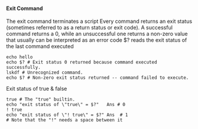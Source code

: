 #### Exit Command
The exit command terminates a script
Every command returns an exit status (sometimes referred to as a return status or exit code).
A successful command returns a 0, 
while an unsuccessful one returns a non-zero value that usually can be interpreted as an error code
$? reads the exit status of the last command executed
```
echo hello
echo $? # Exit status 0 returned because command executed successfully.
lskdf # Unrecognized command.
echo $? # Non-zero exit status returned -- command failed to execute.
```
Exit status of true & false
```
true # The "true" builtin.
echo "exit status of \"true\" = $?"   Ans # 0
! true
echo "exit status of \"! true\" = $?" Ans  # 1
# Note that the "!" needs a space between it
```
